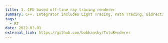 ```yaml
---
title: 1. CPU based off-line ray tracing renderer
summary: C++. Integrator includes Light Tracing, Path Tracing, Bidrectional Path tracing.
tags:
  - RT
date: 2022-01-01
external_link: https://github.com/bobhansky/TutuRenderer
---
```

